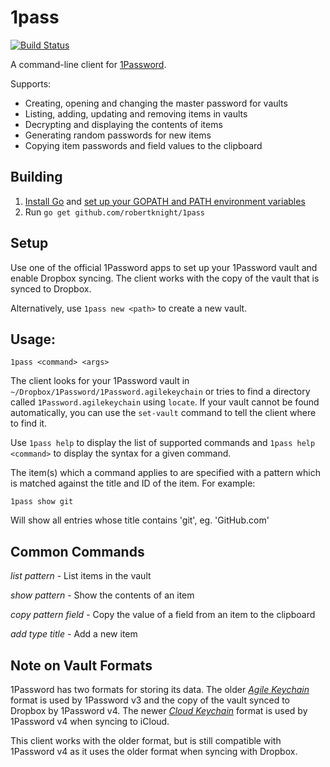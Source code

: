 1pass
===============
[![Build Status](https://travis-ci.org/robertknight/1pass.png?branch=master)](https://travis-ci.org/robertknight/1pass)

A command-line client for [1Password](https://agilebits.com/onepassword).

Supports:
 * Creating, opening and changing the master password for vaults
 * Listing, adding, updating and removing items in vaults
 * Decrypting and displaying the contents of items
 * Generating random passwords for new items
 * Copying item passwords and field values to the clipboard

## Building

 1. [Install Go](http://golang.org/doc/install) and [set up your GOPATH and PATH environment variables](http://golang.org/doc/code.html#GOPATH)
 2. Run `go get github.com/robertknight/1pass`

## Setup

Use one of the official 1Password apps to set up your 1Password vault and enable Dropbox syncing. The client works with the copy of the vault that is synced to Dropbox.

Alternatively, use `1pass new <path>` to create a new vault.

## Usage:
`1pass <command> <args>`

The client looks for your 1Password vault in `~/Dropbox/1Password/1Password.agilekeychain` or
tries to find a directory called `1Password.agilekeychain` using `locate`. If your vault cannot be found automatically,
you can use the `set-vault` command to tell the client where to find it.

Use `1pass help` to display the list of supported commands and `1pass help <command>`
to display the syntax for a given command.

The item(s) which a command applies to are specified with a pattern which is matched against
the title and ID of the item. For example:

`1pass show git`

Will show all entries whose title contains 'git', eg. 'GitHub.com'

## Common Commands

*list* _pattern_ - List items in the vault

*show* _pattern_ - Show the contents of an item

*copy* _pattern_ _field_ - Copy the value of a field from an item to the clipboard

*add* _type_ _title_ - Add a new item

## Note on Vault Formats

1Password has two formats for storing its data. The older [_Agile Keychain_](http://help.agilebits.com/1Password3/agile_keychain_design.html) format is used by 1Password v3
and the copy of the vault synced to Dropbox by 1Password v4. The newer [_Cloud Keychain_](http://learn.agilebits.com/1Password4/Security/keychain-design.html) format is used by 1Password v4 when syncing to iCloud.

This client works with the older format, but is still compatible with 1Password v4 as it
uses the older format when syncing with Dropbox.
